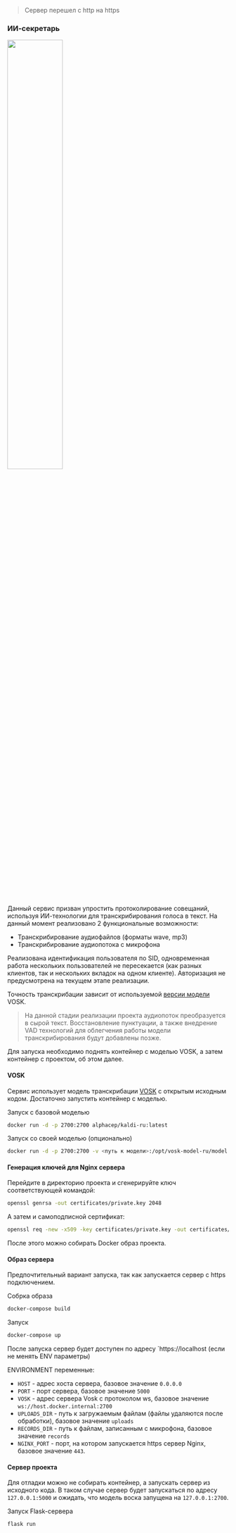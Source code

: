 >Сервер перешел с http на https

### ИИ-секретарь

<img src="https://github.com/user-attachments/assets/8e41b23a-91ce-4853-87f2-d4283703b6e8" width="50%" height="50%"/>

Данный сервис призван упростить протоколирование совещаний, используя ИИ-технологии для транскрибирования голоса в текст. На данный момент реализовано 2 функциональные возможности:

- Транскрибирование аудиофайлов (форматы wave, mp3)
- Транскрибирование аудиопотока с микрофона

Реализована идентификация пользователя по SID, одновременная работа нескольких пользователей не пересекается (как разных клиентов, так и нескольких вкладок на одном клиенте). Авторизация не предусмотрена на текущем этапе реализации.

Точность транскрибации зависит от используемой [версии модели](https://alphacephei.com/vosk/models) VOSK. 

> На данной стадии реализации проекта аудиопоток преобразуется в сырой текст. Восстановление пунктуации, а также внедрение VAD технологий для облегчения работы модели транскрибирования будут добавлены позже. 

Для запуска необходимо поднять контейнер с моделью VOSK, а затем контейнер с проектом, об этом далее.

#### VOSK

Сервис использует модель транскрибации [VOSK](https://alphacephei.com/vosk/) с открытым исходным кодом. Достаточно запустить контейнер с моделью.

Запуск с базовой моделью

```bash
docker run -d -p 2700:2700 alphacep/kaldi-ru:latest
```

Запуск со своей моделью (опционально)

```bash
docker run -d -p 2700:2700 -v <путь к модели>:/opt/vosk-model-ru/model alphacep/kaldi-ru:latest
```

#### Генерация ключей для Nginx сервера

Перейдите в директорию проекта и сгенерируйте ключ соответствующей командой:

```bash
openssl genrsa -out certificates/private.key 2048 
```

А затем и самоподписной сертификат:

```bash
openssl req -new -x509 -key certificates/private.key -out certificates/certificate.crt -days 365
```

После этого можно собирать Docker образ проекта.

#### Образ сервера

Предпочтительный вариант запуска, так как запускается сервер с https подключением. 

Собрка образа

```bash
docker-compose build
```

Запуск

```bash
docker-compose up
```

После запуска сервер будет доступен по адресу `https://localhost (если не менять ENV параметры)

ENVIRONMENT переменные:

- `HOST` - адрес хоста сервера, базовое значение `0.0.0.0`
- `PORT` - порт сервера, базовое значение `5000`
- `VOSK` - адрес сервера Vosk с протоколом ws, базовое значение `ws://host.docker.internal:2700`
- `UPLOADS_DIR` - путь к загружаемым файлам (файлы удаляются после обработки), базовое значение `uploads`
- `RECORDS_DIR` - путь к файлам, записанным с микрофона, базовое значение `records`
- `NGINX_PORT` - порт, на котором запускается https сервер Nginx, базовое значение `443`.

#### Сервер проекта

Для отладки можно не собирать контейнер, а запускать сервер из исходного кода. В таком случае сервер будет запускаться по адресу `127.0.0.1:5000` и ожидать, что модель воска запущена на `127.0.0.1:2700`.

Запуск Flask-сервера

```bash
flask run
```
